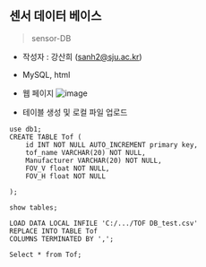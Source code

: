 ## 센서 데이터 베이스
> sensor-DB

- 작성자 : 강산희 (sanh2@sju.ac.kr)
- MySQL, html

- 웹 페이지
![image](https://user-images.githubusercontent.com/46476876/107908339-25d00000-6f99-11eb-9ecd-b496933510f4.png)

- 테이블 생성 및 로컬 파일 업로드
```
use db1;
CREATE TABLE Tof ( 
	id INT NOT NULL AUTO_INCREMENT primary key, 
	tof_name VARCHAR(20) NOT NULL, 
	Manufacturer VARCHAR(20) NOT NULL, 
	FOV_V float NOT NULL,
	FOV_H float NOT NULL

);

show tables;

LOAD DATA LOCAL INFILE 'C:/.../TOF DB_test.csv'
REPLACE INTO TABLE Tof
COLUMNS TERMINATED BY ',';

Select * from Tof;
```

